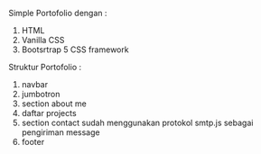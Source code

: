 Simple Portofolio dengan :

1. HTML
2. Vanilla CSS
3. Bootsrtrap 5 CSS framework

Struktur Portofolio :

1. navbar
2. jumbotron
3. section about me
4. daftar projects
5. section contact sudah menggunakan protokol smtp.js sebagai pengiriman message
6. footer
